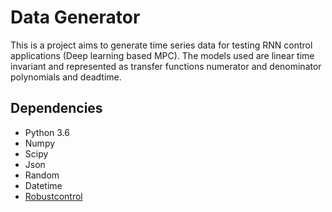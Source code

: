 # Data Generator
This is a project aims to generate time series data for testing RNN control applications (Deep learning based MPC). The models used are linear time invariant and represented as transfer functions numerator and denominator polynomials and deadtime. 
## Dependencies
- Python 3.6
- Numpy
- Scipy
- Json
- Random
- Datetime
- [Robustcontrol](https://github.com/alchemyst/Skogestad-Python)
